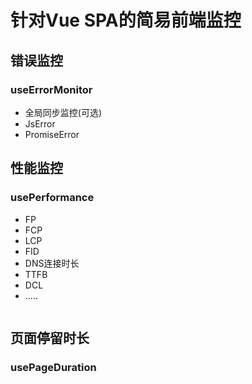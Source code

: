 # 针对Vue SPA的简易前端监控

## 错误监控

### useErrorMonitor
* 全局同步监控(可选)
* JsError
* PromiseError
![]()

## 性能监控

### usePerformance
* FP
* FCP
* LCP
* FID
* DNS连接时长
* TTFB
* DCL
* .....

![]()

## 页面停留时长

### usePageDuration
![]()
